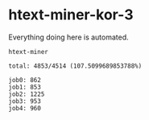 # htext-miner-kor-3

Everything doing here is automated.

```
htext-miner

total: 4853/4514 (107.5099689853788%)

job0: 862
job1: 853
job2: 1225
job3: 953
job4: 960
```